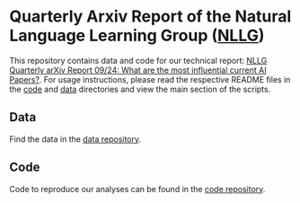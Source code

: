 # Quarterly Arxiv Report of the Natural Language Learning Group ([NLLG](https://nl2g.github.io/))

This repository contains data and code for our technical report: [NLLG Quarterly arXiv Report 09/24: What are the most influential current AI Papers?](https://www.arxiv.org/abs/2412.12121). For usage instructions, please read the respective README files in the [code](code/) and [data](data/) directories and view the main section of the scripts.

## Data

Find the data in the [data repository](data/).

## Code

Code to reproduce our analyses can be found in the [code repository](code/).
